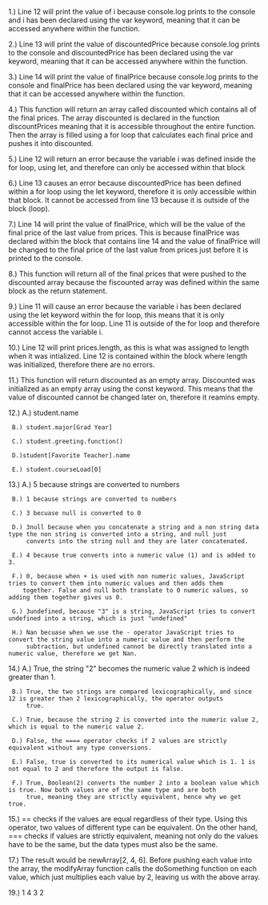 
1.) Line 12 will print the value of i because console.log prints to the console and i has been declared using the var keyword, meaning that it can be accessed anywhere within the function.

2.) Line 13 will print the value of discountedPrice because console.log prints to the console and discountedPrice has been declared using the var keyword, meaning that it can be accessed anywhere within the function. 

3.) Line 14 will print the value of finalPrice because console.log prints to the console and finalPrice has been declared using the var keyword, meaning that it can be accessed anywhere within the function. 

4.) This function will return an array called discounted which contains all of the final prices. The array discounted is declared in the function discountPrices meaning that it is accessible throughout the entire function. Then the array is filled using a for loop that calculates each final price and pushes it into discounted.

5.) Line 12 will return an error because the variable i was defined inside the for loop, using let, and therefore can only be accessed within that block

6.) Line 13 causes an error because discountedPrice has been defined within a for loop using the let keyword, therefore it is only accessible within that block. It cannot be accessed from line 13 because it is outside of the block (loop).

7.) Line 14 will print the value of finalPrice, which will be the value of the final price of the last value from prices. This is because finalPrice was declared within the block that contains line 14 and the value of finalPrice will be changed to the final price of the last value from prices just before it is printed to the console.

8.) This function will return all of the final prices that were pushed to the discounted array because the fiscounted array was defined within the same block as the return statement.

9.) Line 11 will cause an error because the variable i has been declared using the let keyword within the for loop, this means that it is only accessible within the for loop. Line 11 is outside of the for loop and therefore cannot access the variable i.

10.) Line 12 will print prices.length, as this is what was assigned to length when it was intialized. Line 12 is contained within the block where length was initialized, therefore there are no errors.

11.) This function will return discounted as an empty array. Discounted was initialized as an empty array using the const keyword. This means that the value of discounted cannot be changed later on, therefore it reamins empty.

12.) A.) student.name

     B.) student.major[Grad Year]

     C.) student.greeting.function()

     D.)student[Favorite Teacher].name

     E.) student.courseLoad[0]

13.) A.) 5 because strings are converted to numbers

     B.) 1 because strings are converted to numbers

     C.) 3 becuase null is converted to 0

     D.) 3null because when you concatenate a string and a non string data type the non string is converted into a string, and null just 
         converts into the string null and they are later concatenated.

     E.) 4 because true converts into a numeric value (1) and is added to 3.

     F.) 0, because when + is used with non numeric values, JavaScript tries to convert them into numeric values and then adds them 
        together. False and null both translate to 0 numeric values, so adding them together gives us 0.

     G.) 3undefined, because "3" is a string, JavaScript tries to convert undefined into a string, which is just "undefined"

     H.) Nan becuase when we use the - operator JavaScript tries to convert the string value into a numeric value and then perform the 
         subtraction, but undefined cannot be directly translated into a numeric value, therefore we get Nan.

14.) A.) True, the string "2" becomes the numeric value 2 which is indeed greater than 1.

     B.) True, the two strings are compared lexicographically, and since 12 is greater than 2 lexicographically, the operator outputs 
         true.

     C.) True, because the string 2 is converted into the numeric value 2, which is equal to the numeric value 2.

     D.) False, the ==== operator checks if 2 values are strictly equivalent without any type conversions.

     E.) False, true is converted to its numerical value which is 1. 1 is not equal to 2 and therefore the output is false.

     F.) True, Boolean(2) converts the number 2 into a boolean value which is true. Now both values are of the same type and are both 
         true, meaning they are strictly equivalent, hence why we get true.

15.) == checks if the values are equal regardless of their type. Using this operator, two values of different type can be equivalent. 
      On the other hand, === checks if values are strictly equivalent, meaning not only do the values have to be the same, but the data 
      types must also be the same.

17.) The result would be newArray[2, 4, 6]. Before pushing each value into the array, the modifyArray function calls the doSomething 
     function on each value, which just multiplies each value by 2, leaving us with the above array.

19.) 1 4 3 2 

     
  
